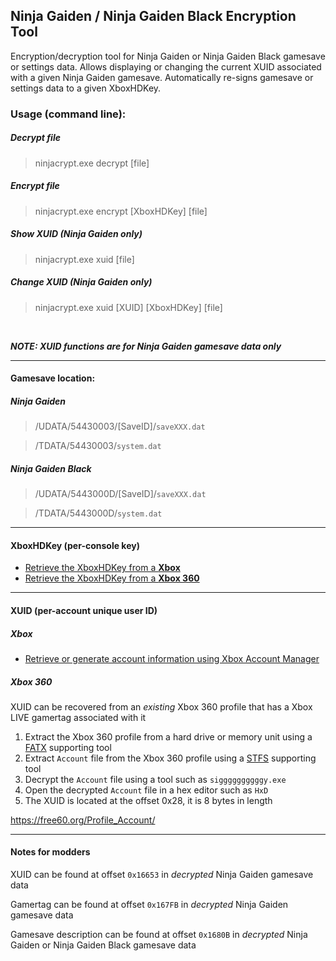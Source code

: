 ## Ninja Gaiden / Ninja Gaiden Black Encryption Tool

Encryption/decryption tool for Ninja Gaiden or Ninja Gaiden Black gamesave or settings data. Allows displaying or changing the current XUID associated with a given Ninja Gaiden gamesave. Automatically re-signs gamesave or settings data to a given XboxHDKey.

### Usage (command line):

##### Decrypt file
> ninjacrypt.exe decrypt [file]

##### Encrypt file
> ninjacrypt.exe encrypt [XboxHDKey] [file]

##### Show XUID (Ninja Gaiden only)
> ninjacrypt.exe xuid [file]

##### Change XUID (Ninja Gaiden only)
> ninjacrypt.exe xuid [XUID] [XboxHDKey] [file]

<br>

___NOTE: XUID functions are for Ninja Gaiden gamesave data only___

------

#### Gamesave location:

##### Ninja Gaiden
> /UDATA/54430003/[SaveID]/`saveXXX.dat`

> /TDATA/54430003/`system.dat`

##### Ninja Gaiden Black
> /UDATA/5443000D/[SaveID]/`saveXXX.dat`

> /TDATA/5443000D/`system.dat`

------

#### XboxHDKey (per-console key)

* [Retrieve the XboxHDKey from a **Xbox** ](https://github.com/feudalnate/Original-Xbox-Gamesave-Resigners/blob/master/XboxHDKey.md#retrieving-the-xboxhdkey-from-the-xbox)
* [Retrieve the XboxHDKey from a **Xbox 360** ](https://github.com/feudalnate/Original-Xbox-Gamesave-Resigners/blob/master/XboxHDKey.md#retrieving-the-xboxhdkey-from-the-xbox-360)

------

#### XUID (per-account unique user ID)

##### Xbox
* [Retrieve or generate account information using Xbox Account Manager](https://github.com/feudalnate/Original-Xbox-LIVE-Account)

##### Xbox 360

XUID can be recovered from an _existing_ Xbox 360 profile that has a Xbox LIVE gamertag associated with it

1. Extract the Xbox 360 profile from a hard drive or memory unit using a [FATX](https://free60.org/FATX/) supporting tool
2. Extract `Account` file from the Xbox 360 profile using a [STFS](https://free60.org/STFS/) supporting tool
3. Decrypt the `Account` file using a tool such as `siggggggggggy.exe`
4. Open the decrypted `Account` file in a hex editor such as `HxD`
5. The XUID is located at the offset 0x28, it is 8 bytes in length

https://free60.org/Profile_Account/

------

#### Notes for modders

XUID can be found at offset `0x16653` in _decrypted_ Ninja Gaiden gamesave data

Gamertag can be found at offset `0x167FB` in _decrypted_ Ninja Gaiden gamesave data

Gamesave description can be found at offset `0x1680B` in _decrypted_ Ninja Gaiden or Ninja Gaiden Black gamesave data
